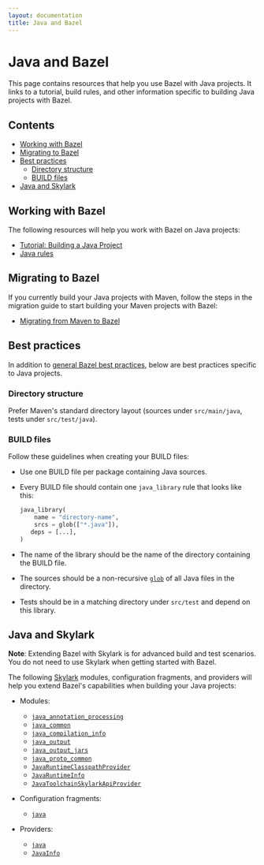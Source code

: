 ```yaml
---
layout: documentation
title: Java and Bazel
---
```


# Java and Bazel

This page contains resources that help you use Bazel with Java projects. It
links to a tutorial, build rules, and other information specific to building
Java projects with Bazel.

## Contents

- [Working with Bazel](#working-with-bazel)
- [Migrating to Bazel](#migrating-to-bazel)
- [Best practices](#best-practices)
   - [Directory structure](#directory-structure)
   - [BUILD files](#build-files)
- [Java and Skylark](#java-and-skylark)

## Working with Bazel

The following resources will help you work with Bazel on Java projects:

*  [Tutorial: Building a Java Project](tutorial/java.html)
*  [Java rules](https://docs.bazel.build/versions/master/be/java.html)

## Migrating to Bazel

If you currently build your Java projects with Maven, follow the steps in the
migration guide to start building your Maven projects with Bazel:

*  [Migrating from Maven to Bazel](migrate-maven.html)

## Best practices

In addition to [general Bazel best practices](best-practices.html), below are
best practices specific to Java projects.

### Directory structure

Prefer Maven's standard directory layout (sources under `src/main/java`, tests
under `src/test/java`).

### BUILD files

Follow these guidelines when creating your BUILD files:

*  Use one BUILD file per package containing Java sources.

*  Every BUILD file should contain one `java_library` rule that looks like this:

   ```python
   java_library(
       name = "directory-name",
       srcs = glob(["*.java"]),
      deps = [...],
   )
   ```
*  The name of the library should be the name of the directory containing the
   BUILD file.

*  The sources should be a non-recursive [`glob`](https://docs.bazel.build/versions/master/be/functions.html#glob)
   of all Java files in the directory.

*  Tests should be in a matching directory under `src/test` and depend on this
   library.

## Java and Skylark

**Note**: Extending Bazel with Skylark is for advanced build and test scenarios.
You do not need to use Skylark when getting started with Bazel.

The following [Skylark](https://docs.bazel.build/versions/master/skylark/concepts.html)
modules, configuration fragments, and providers will help you extend Bazel's
capabilities when building your Java projects:

*  Modules:

   *  [`java_annotation_processing`](skylark/lib/java_annotation_processing.html)
   *  [`java_common`](skylark/lib/java_common.html)
   *  [`java_compilation_info`](skylark/lib/java_compilation_info.html)
   *  [`java_output`](skylark/lib/java_output.html)
   *  [`java_output_jars`](skylark/lib/java_output_jars.html)
   *  [`java_proto_common`](skylark/lib/java_proto_common.html)
   *  [`JavaRuntimeClasspathProvider`](skylark/lib/JavaRuntimeClasspathProvider.html)
   *  [`JavaRuntimeInfo`](skylark/lib/JavaRuntimeInfo.html)
   *  [`JavaToolchainSkylarkApiProvider`](skylark/lib/JavaToolchainSkylarkApiProvider.html)

*  Configuration fragments:

   *  [`java`](skylark/lib/java.html)

*  Providers:

   *  [`java`](skylark/lib/JavaSkylarkApiProvider.html)
   *  [`JavaInfo`](skylark/lib/JavaInfo.html)
